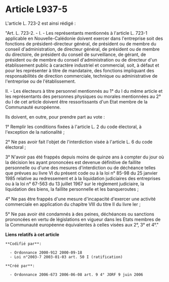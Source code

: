 # Article L937-5

L'article L. 723-2 est ainsi rédigé :

"Art. L. 723-2. - I. - Les représentants mentionnés à l'article L. 723-1 applicable en Nouvelle-Calédonie doivent exercer
dans l'entreprise soit des fonctions de président-directeur général, de président ou de membre du conseil d'administration,
de directeur général, de président ou de membre du directoire, de président du conseil de surveillance, de gérant, de
président ou de membre du conseil d'administration ou de directeur d'un établissement public à caractère industriel et
commercial, soit, à défaut et pour les représenter à titre de mandataire, des fonctions impliquant des responsabilités de
direction commerciale, technique ou administrative de l'entreprise ou de l'établissement.

II. - Les électeurs à titre personnel mentionnés au 1° du I du même article et les représentants des personnes physiques ou
morales mentionnées au 2° du I de cet article doivent être ressortissants d'un Etat membre de la Communauté européenne.

Ils doivent, en outre, pour prendre part au vote :

1° Remplir les conditions fixées à l'article L. 2 du code électoral, à l'exception de la nationalité ;

2° Ne pas avoir fait l'objet de l'interdiction visée à l'article L. 6 du code électoral ;

3° N'avoir pas été frappés depuis moins de quinze ans à compter du jour où la décision les ayant prononcées est devenue
définitive de faillite personnelle ou d'une des mesures d'interdiction ou de déchéance telles que prévues au livre VI du
présent code ou à la loi n° 85-98 du 25 janvier 1985 relative au redressement et à la liquidation judiciaires des entreprises
ou à la loi n° 67-563 du 13 juillet 1967 sur le règlement judiciaire, la liquidation des biens, la faillite personnelle et
les banqueroutes ;

4° Ne pas être frappés d'une mesure d'incapacité d'exercer une activité commerciale en application du chapitre VIII du titre
II du livre Ier ;

5° Ne pas avoir été condamnés à des peines, déchéances ou sanctions prononcées en vertu de législations en vigueur dans les
Etats membres de la Communauté européenne équivalentes à celles visées aux 2°, 3° et 4°."

**Liens relatifs à cet article**

	**Codifié par**:

	  - Ordonnance 2000-912 2000-09-18
	  - Loi n°2003-7 2003-01-03 art. 50 I (ratification)

	**Créé par**:

	  - Ordonnance 2006-673 2006-06-08 art. 9 4° JORF 9 juin 2006
